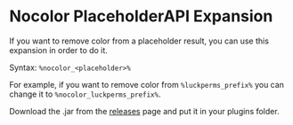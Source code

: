 # Nocolor PlaceholderAPI Expansion

If you want to remove color from a placeholder result, you can use this expansion in order to do it.

Syntax: `%nocolor_<placeholder>%`

For example, if you want to remove color from `%luckperms_prefix%` you can change it to `%nocolor_luckperms_prefix%`.

Download the .jar from the [releases](https://github.com/anvorgesa/papi-nocolor/releases) page and put it in your plugins folder.
